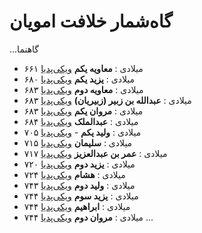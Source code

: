 # گاه‌شمار خلافت امویان

...گاهنما
- ۶۶۱ میلادی
  : **معاویه یکم** [ویکی‌پدیا](https://fa.wikipedia.org/wiki/%D9%85%D8%B9%D8%A7%D9%88%DB%8C%D9%87_%D8%A8%D9%86_%D8%A7%D8%A8%DB%8C_%D8%B3%D9%81%DB%8C%D8%A7%D9%86)
- ۶۸۰ میلادی
  : **یزید یکم** [ویکی‌پدیا](https://fa.wikipedia.org/wiki/%DB%8C%D8%B2%DB%8C%D8%AF_%D8%A8%D9%86_%D9%85%D8%B9%D8%A7%D9%88%DB%8C%D9%87)
- ۶۸۳ میلادی
  : **معاویه دوم** [ویکی‌پدیا](https://fa.wikipedia.org/wiki/%D9%85%D8%B9%D8%A7%D9%88%DB%8C%D9%87_%D8%A8%D9%86_%DB%8C%D8%B2%DB%8C%D8%AF)
- ۶۸۳ میلادی
  : **عبدالله بن زبیر (زبیریان)** [ویکی‌پدیا](https://fa.wikipedia.org/wiki/%D8%B9%D8%A8%D8%AF%D8%A7%D9%84%D9%84%D9%87_%D8%A8%D9%86_%D8%B2%D8%A8%DB%8C%D8%B1)
- ۶۸۳ میلادی
  : **مروان یکم** [ویکی‌پدیا](https://fa.wikipedia.org/wiki/%D9%85%D8%B1%D9%88%D8%A7%D9%86_%D8%A8%D9%86_%D8%A7%D9%84%D8%AD%DA%A9%D9%85)
- ۶۸۴ میلادی
  : **عبدالملک** [ویکی‌پدیا](https://fa.wikipedia.org/wiki/%D8%B9%D8%A8%D8%AF%D8%A7%D9%84%D9%85%D9%84%DA%A9_%D8%A8%D9%86_%D9%85%D8%B1%D9%88%D8%A7%D9%86)
- ۷۰۵ میلادی
  : **ولید یکم** - [ویکی‌پدیا](https://fa.wikipedia.org/wiki/%D9%88%D9%84%DB%8C%D8%AF_%D8%A8%D9%86_%D8%B9%D8%A8%D8%AF%D8%A7%D9%84%D9%85%D9%84%DA%A9)
- ۷۱۵ میلادی
  : **سلیمان** [ویکی‌پدیا](https://fa.wikipedia.org/wiki/%D8%B3%D9%84%DB%8C%D9%85%D8%A7%D9%86_%D9%BE%D8%B3%D8%B1_%D8%B9%D8%A8%D8%AF%D8%A7%D9%84%D9%85%D9%84%DA%A9)
- ۷۱۷ میلادی
  : **عمر بن عبدالعزیز** [ویکی‌پدیا](https://fa.wikipedia.org/wiki/%D8%B9%D9%85%D8%B1_%D8%A8%D9%86_%D8%B9%D8%A8%D8%AF%D8%A7%D9%84%D8%B9%D8%B2%DB%8C%D8%B2)
- ۷۲۰ میلادی
  : **یزید دوم** [ویکی‌پدیا](https://fa.wikipedia.org/wiki/%DB%8C%D8%B2%DB%8C%D8%AF_%D8%A8%D9%86_%D8%B9%D8%A8%D8%AF%D8%A7%D9%84%D9%85%D9%84%DA%A9)
- ۷۲۴ میلادی
  : **هشام** [ویکی‌پدیا](https://fa.wikipedia.org/wiki/%D9%87%D8%B4%D8%A7%D9%85_%D8%A8%D9%86_%D8%B9%D8%A8%D8%AF%D8%A7%D9%84%D9%85%D9%84%DA%A9)
- ۷۴۳ میلادی
  : **ولید دوم** [ویکی‌پدیا](https://fa.wikipedia.org/wiki/%D9%88%D9%84%DB%8C%D8%AF_%D8%A8%D9%86_%DB%8C%D8%B2%DB%8C%D8%AF)
- ۷۴۴ میلادی
  : **یزید سوم** [ویکی‌پدیا](https://fa.wikipedia.org/wiki/%DB%8C%D8%B2%DB%8C%D8%AF_%D9%BE%D8%B3%D8%B1_%D9%88%D9%84%DB%8C%D8%AF)
- ۷۴۴ میلادی
  : **ابراهیم** [ویکی‌پدیا](https://fa.wikipedia.org/wiki/%D8%A7%D8%A8%D8%B1%D8%A7%D9%87%DB%8C%D9%85_%D9%BE%D8%B3%D8%B1_%D9%88%D9%84%DB%8C%D8%AF)
- ۷۴۴ میلادی
  : **مروان دوم** [ویکی‌پدیا](https://fa.wikipedia.org/wiki/%D9%85%D8%B1%D9%88%D8%A7%D9%86_%D8%A8%D9%86_%D9%85%D8%AD%D9%85%D8%AF)
...